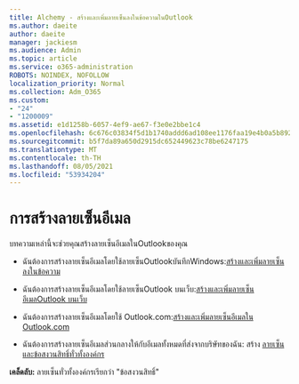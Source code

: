 ```yaml
---
title: Alchemy - สร้างและเพิ่มลายเซ็นลงในข้อความในOutlook
ms.author: daeite
author: daeite
manager: jackiesm
ms.audience: Admin
ms.topic: article
ms.service: o365-administration
ROBOTS: NOINDEX, NOFOLLOW
localization_priority: Normal
ms.collection: Adm_O365
ms.custom:
- "24"
- "1200009"
ms.assetid: e1d1258b-6057-4ef9-ae67-f3e0e2bbe1c4
ms.openlocfilehash: 6c676c03834f5d1b1740addd6ad108ee1176faa19e4b0a5b8927ac1e600810d2
ms.sourcegitcommit: b5f7da89a650d2915dc652449623c78be6247175
ms.translationtype: MT
ms.contentlocale: th-TH
ms.lasthandoff: 08/05/2021
ms.locfileid: "53934204"
---
```

# <a name="creating-email-signatures"></a>การสร้างลายเซ็นอีเมล

บทความเหล่านี้จะช่วยคุณสร้างลายเซ็นอีเมลในOutlookของคุณ
  
- ฉันต้องการสร้างลายเซ็นอีเมลโดยใช้ลายเซ็นOutlookบันทึกWindows:[สร้างและเพิ่มลายเซ็นลงในข้อความ](https://support.office.com/article/8ee5d4f4-68fd-464a-a1c1-0e1c80bb27f2.aspx)
  
- ฉันต้องการสร้างลายเซ็นอีเมลโดยใช้ลายเซ็นOutlook บนเว็บ:[สร้างและเพิ่มลายเซ็นอีเมลOutlook บนเว็บ](https://support.office.com/article/5ff9dcfd-d3f1-447b-b2e9-39f91b074ea3.aspx)

- ฉันต้องการสร้างลายเซ็นอีเมลโดยใช้ Outlook.com:[สร้างและเพิ่มลายเซ็นอีเมลใน Outlook.com](https://support.office.com/article/776d9006-abdf-444e-b5b7-a61821dff034.aspx)

- ฉันต้องการสร้างลายเซ็นอีเมลส่วนกลางให้กับอีเมลทั้งหมดที่ส่งจากบริษัทของฉัน: สร้าง [ลายเซ็นและข้อสงวนสิทธิ์ทั่วทั้งองค์กร](https://docs.microsoft.com/microsoft-365/admin/setup/create-signatures-and-disclaimers)

 **เคล็ดลับ:** ลายเซ็นทั่วทั้งองค์กรเรียกว่า "ข้อสงวนสิทธิ์"
  